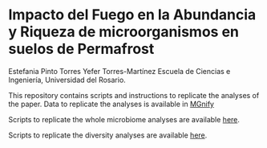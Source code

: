 # Impacto del Fuego en la Abundancia y Riqueza de microorganismos en suelos de Permafrost

Estefania Pinto Torres
Yefer Torres-Martínez
Escuela de Ciencias e Ingeniería, Universidad del Rosario.

This repository contains scripts and instructions to replicate the analyses of the paper.
Data to replicate the analyses is available in [MGnify](https://www.ebi.ac.uk/metagenomics/studies/MGYS00003860#overview)

Scripts to replicate the whole microbiome analyses are available [here]().

Scripts to replicate the diversity analyses are available [here]().
